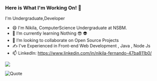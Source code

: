 ### Here is What I'm Working On! 👋



I'm Undergraduate,Developer 

- 😄 I'm Nikila, ComputerScience Undergraduate at NSBM.
- 🌱 I’m currently learning  Nothing 😎 👽 
- 👯 I’m looking to collaborate on  Open Source Projects
- ✍️ I've Experienced in Front-end Web Development , Java , Node Js
- 📫 LinkedIn: https://www.linkedin.com/in/nikila-fernando-47ba811b0/

<img src ="https://github-readme-stats.vercel.app/api?username=Nikila99gimhan&&show_icons=true&title_color=ffffff&icon_color=bb2acf&text_color=daf7dc&bg_color=151515">
<br>

![Quote](https://github-readme-quotes.herokuapp.com/quote?theme=dark)


